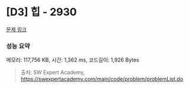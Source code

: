 # [D3] 힙 - 2930 

[문제 링크](https://swexpertacademy.com/main/code/problem/problemDetail.do?contestProbId=AV-Tj7ya3jYDFAXr) 

### 성능 요약

메모리: 117,756 KB, 시간: 1,362 ms, 코드길이: 1,926 Bytes



> 출처: SW Expert Academy, https://swexpertacademy.com/main/code/problem/problemList.do